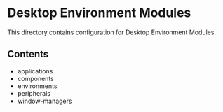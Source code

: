 # Desktop Environment Modules

This directory contains configuration for Desktop Environment Modules.

## Contents

- applications
- components
- environments
- peripherals
- window-managers


